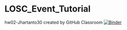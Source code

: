 # LOSC_Event_Tutorial
hw02-Jhartanto30 created by GitHub Classroom
[![Binder](https://mybinder.org/badge_logo.svg)](https://mybinder.org/v2/gh/UCB-stat-159-s23/hw02-Jhartanto30.git/HEAD?labpath=LOSC_Event_tutorial.ipynb)
